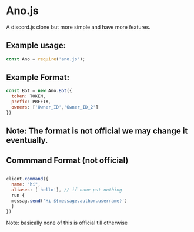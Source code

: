 # Ano.js
A discord.js clone but more simple and have more features.
<div align="center">
</div>

## Example usage:
```js
const Ano = require('ano.js');
```
## Example Format:
```js
const Bot = new Ano.Bot({
  token: TOKEN, 
  prefix: PREFIX,
  owners: ['Owner_ID','Owner_ID_2']
})
```

## Note: The format is not official we may change it eventually.


## Commmand Format (not official)

```js

client.command({
  name: "hi",
  aliases: ['hello'], // if none put nothing
  run {
  messag.send('Hi ${message.author.username}')
  }
})
```

Note: basically none of this is official till otherwise
